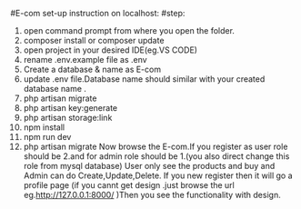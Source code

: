 #E-com set-up instruction on localhost:
#step:
1. open command prompt from where you open the folder.
2. composer install or composer update
3. open project in your desired IDE(eg.VS CODE)
4. rename .env.example file as .env
5. Create a database & name as E-com
6. update .env file.Database name should similar with your created database name .
7. php artisan migrate
8. php artisan key:generate
9. php artisan storage:link
10. npm install
11. npm run dev
12. php artisan migrate
Now browse the E-com.If you register as user role should be 2.and for admin role should be 1.(you also direct change this role  from mysql database)
User only see the products and buy and Admin can do Create,Update,Delete.
If you new register then it will go a profile page (if you cannt get design .just browse the url eg.http://127.0.0.1:8000/ )Then you see the functionality with design.
